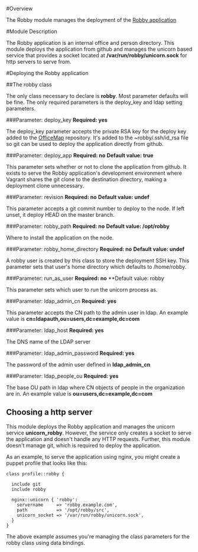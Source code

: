 #Overview

The Robby module manages the deployment of the [Robby application](https://github.com/puppetlabs/OfficeMap)

#Module Description

The Robby application is an internal office and person directory.  This module
deploys the application from github and manages the unicorn based service that
provides a socket located at **/var/run/robby/unicorn.sock** for http servers
to serve from.

#Deploying the Robby application

##The robby class

The only class necessary to declare is **robby**.  Most parameter defaults will
be fine.  The only required parameters is the deploy_key and ldap setting
parameters.

###Parameter: deploy_key
**Required: yes**

The deploy_key parameter accepts the private RSA key for the deploy key added
to the [OfficeMap](https://github.com/puppetlabs/OfficeMap) repository.  It's
added to the ~robby/.ssh/id_rsa file so git can be used to deploy the
application directly from github.

###Parameter: deploy_app
**Required: no**
**Default value: true**

This parameter sets whether or not to clone the application from github. It
exists to serve the Robby application's development environment where Vagrant
shares the git clone to the destination directory, making a deployment clone
unnecessary.

###Parameter: revision
**Required: no**
**Default value: undef**

This parameter accepts a git commit number to deploy to the node.  If left
unset, it deploy HEAD on the master branch.

###Parameter: robby_path
**Required: no**
**Default value: /opt/robby**

Where to install the application on the node.

###Parameter: robby_home_directory
**Required: no**
**Default value: undef**

A robby user is created by this class to store the deployment SSH key.  This
parameter sets that user's home directory which defaults to /home/robby.

###Parameter: run_as_user
**Required: no**
**Default value: robby

This parameter sets which user to run the unicorn process as.

###Parameter: ldap_admin_cn
**Required: yes**

This parameter accepts the CN path to the admin user in ldap.  An example value
is **cn=ldapauth,ou=users,dc=example,dc=com**

###Parameter: ldap_host
**Required: yes**

The DNS name of the LDAP server

###Parameter: ldap_admin_password
**Required: yes**

The password of the admin user defined in **ldap_admin_cn**

###Parameter: ldap_people_ou
**Required: yes**

The base OU path in ldap where CN objects of people in the organization are in.
An example value is **ou=users,dc=example,dc=com**

## Choosing a http server

This module deploys the Robby application and manages the unicorn service
**unicorn_robby**.  However, the service only creates a socket to serve the
application and doesn't handle any HTTP requests.  Further, this module doesn't
manage git, which is required to deploy the application. 

As an example, to serve the application using nginx, you might create a puppet
profile that looks like this:

```
class profile::robby {

  include git
  include robby

  nginx::unicorn { 'robby':
    servername     => 'robby.example.com',
    path           => '/opt/robby/src',
    unicorn_socket => '/var/run/robby/unicorn.sock',
  }
}
```

The above example assumes you're managing the class parameters for the robby
class using data bindings.
